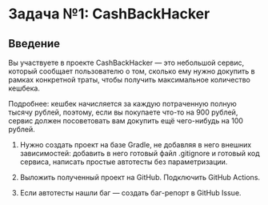 # Задача №1: CashBackHacker
## Введение
Вы участвуете в проекте CashBackHacker — это небольшой сервис, который сообщает пользователю о том, сколько ему нужно докупить в рамках конкретной траты, чтобы получить максимальное количество кешбека.

Подробнее: кешбек начисляется за каждую потраченную полную тысячу рублей, поэтому, если вы покупаете что-то на 900 рублей, сервис должен посоветовать вам докупить ещё чего-нибудь на 100 рублей.

1. Нужно создать проект на базе Gradle, не добавляя в него внешних зависимостей: добавить в него готовый файл .gitignore и готовый код сервиса, написать простые автотесты без параметризации. 

2. Выложить полученный проект на GitHub. Подключить GitHub Actions. 

3. Если автотесты нашли баг — создать баг-репорт в GitHub Issue.
